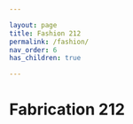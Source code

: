 ```yaml
---

layout: page  
title: Fashion 212
permalink: /fashion/  
nav_order: 6
has_children: true

---
```


# Fabrication 212
